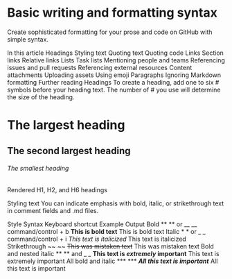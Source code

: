 # Basic writing and formatting syntax
Create sophisticated formatting for your prose and code on GitHub with simple syntax.

In this article
Headings
Styling text
Quoting text
Quoting code
Links
Section links
Relative links
Lists
Task lists
Mentioning people and teams
Referencing issues and pull requests
Referencing external resources
Content attachments
Uploading assets
Using emoji
Paragraphs
Ignoring Markdown formatting
Further reading
Headings
To create a heading, add one to six # symbols before your heading text. The number of # you use will determine the size of the heading.

# The largest heading
## The second largest heading
###### The smallest heading
Rendered H1, H2, and H6 headings

Styling text
You can indicate emphasis with bold, italic, or strikethrough text in comment fields and .md files.

Style	Syntax	Keyboard shortcut	Example	Output
Bold	** ** or __ __	command/control + b	**This is bold text**	This is bold text
Italic	* * or _ _	command/control + i	*This text is italicized*	This text is italicized
Strikethrough	~~ ~~		~~This was mistaken text~~	This was mistaken text
Bold and nested italic	** ** and _ _		**This text is _extremely_ important**	This text is extremely important
All bold and italic	*** ***		***All this text is important***	All this text is important

